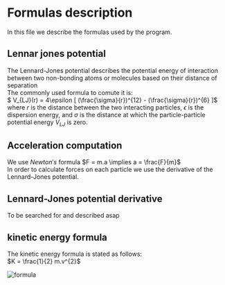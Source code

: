 # Formulas description

In this file we describe the formulas used by the program.

## Lennar jones potential
The Lennard-Jones potential describes the potential energy of interaction between two non-bonding atoms or molecules based on their distance of separation  
The commonly used formula to comute it is:  
$ V_{LJ}(r) =  4\epsilon [ (\frac{\sigma}{r})^{12} - (\frac{\sigma}{r})^{6} ]$  
where $r$ is the distance between the two interacting particles, $\epsilon$ is the dispersion energy, and $\sigma$ is the distance at which the particle-particle potential energy $V_{LJ}$ is zero.

## Acceleration computation
We use $Newton's$ formula $F = m.a \implies a = \frac{F}{m}$  
In order to calculate forces on  each particle we use the derivative of the Lennard-Jones potential.

## Lennard-Jones potential derivative
To be searched for and described asap

## kinetic energy formula
The kinetic energy formula is stated as follows:  
$K = \frac{1}{2} m.v^{2}$  


![formula](https://render.githubusercontent.com/render/math?math=e^{i%20\pi}%20=%20-1)
